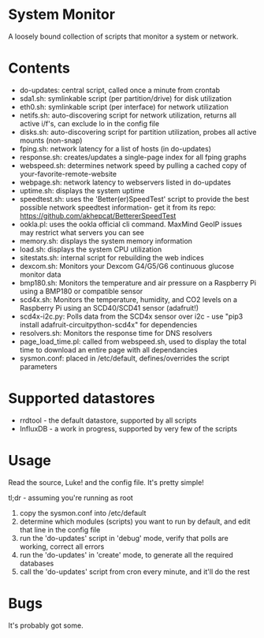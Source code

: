 # System Monitor

A loosely bound collection of scripts that monitor a system or network.

# Contents

* do-updates:  central script, called once a minute from crontab  
* sda1.sh: symlinkable script (per partition/drive) for disk utilization  
* eth0.sh: symlinkable script (per interface) for network utilization  
* netifs.sh: auto-discovering script for network utilization, returns all active i/f's, can exclude lo in the config file
* disks.sh: auto-discovering script for partition  utilization, probes all active mounts (non-snap)
* fping.sh:  network latency for a list of hosts (in do-updates)  
* response.sh:  creates/updates a single-page index for all fping graphs
* webspeed.sh: determines network speed by pulling a cached copy of your-favorite-remote-website  
* webpage.sh: network latency to webservers listed in do-updates  
* uptime.sh: displays the system uptime  
* speedtest.sh: uses the 'Better(er)SpeedTest' script to provide the best possible network speedtest information- get it from its repo: https://github.com/akhepcat/BettererSpeedTest  
* ookla.pl:  uses the ookla official cli command.  MaxMind GeoIP issues may restrict what servers you can see
* memory.sh: displays the system memory information  
* load.sh: displays the system CPU utilization  
* sitestats.sh: internal script for rebuilding the web indices  
* dexcom.sh:  Monitors your Dexcom G4/G5/G6 continuous glucose monitor data
* bmp180.sh:  Monitors the temperature and air pressure on a Raspberry Pi using a BMP180 or compatible sensor
* scd4x.sh:   Monitors the temperature, humidity, and CO2 levels on a Raspberry Pi using an SCD40/SCD41 sensor (adafruit!)
* scd4x-i2c.py: Polls data from the SCD4x sensor over i2c - use "pip3 install adafruit-circuitpython-scd4x" for dependencies
* resolvers.sh: Monitors the response time for DNS resolvers
* page_load_time.pl:  called from webspeed.sh, used to display the total time to download an entire page with all dependancies  
* sysmon.conf:  placed in /etc/default, defines/overrides the script parameters  


# Supported datastores

* rrdtool - the default datastore, supported by all scripts 
* InfluxDB - a work in progress, supported by very few of the scripts

# Usage

Read the source, Luke! and the config file.  It's pretty simple!

tl;dr -  assuming you're running as root
1) copy the sysmon.conf  into  /etc/default
2) determine which modules (scripts) you want to run by default, and edit that line in the config file
3) run the 'do-updates' script in 'debug' mode, verify that polls are working, correct all errors
4) run the 'do-updates' in 'create' mode, to generate all the required databases
5) call the 'do-updates' script from cron every minute, and it'll do the rest

# Bugs

It's probably got some.   

